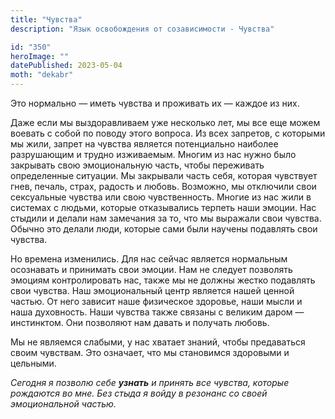 ```yaml
---
title: "Чувства"
description: "Язык освобождения от созависимости - Чувства"

id: "350"
heroImage: ""
datePublished: 2023-05-04
moth: "dekabr"
---
```


Это нормально — иметь чувства и проживать их — каждое из них.

Даже если мы выздоравливаем уже несколько лет, мы все еще можем воевать с
собой по поводу этого вопроса. Из всех запретов, с которыми мы жили, запрет на
чувства является потенциально наиболее разрушающим и трудно изживаемым. Многим
из нас нужно было закрывать свою эмоциональную часть, чтобы переживать
определенные ситуации. Мы закрывали часть себя, которая чувствует гнев,
печаль, страх, радость и любовь. Возможно, мы отключили свои сексуальные
чувства или свою чувственность. Многие из нас жили в системах с людьми,
которые отказывались терпеть наши эмоции. Нас стыдили и делали нам замечания
за то, что мы выражали свои чувства. Обычно это делали люди, которые сами были
научены подавлять свои чувства.

Но времена изменились. Для нас сейчас является нормальным осознавать и
принимать свои эмоции. Нам не следует позволять эмоциям контролировать нас,
также мы не должны жестко подавлять свои чувства. Наш эмоциональный центр
является нашей ценной частью. От него зависит наше физическое здоровье, наши
мысли и наша духовность. Наши чувства также связаны с великим даром —
инстинктом. Они позволяют нам давать и получать любовь.

Мы не являемся слабыми, у нас хватает знаний, чтобы предаваться своим
чувствам. Это означает, что мы становимся здоровыми и цельными.

_Сегодня_ _я_ _позволю_ _себе_ **_узнать_** _и_ _принять_ _все_ _чувства,_
_которые_ _рождаются_ _во_ _мне._ _Без_ _стыда_ _я_ _войду_ _в_ _резонанс_
_со_ _своей_ _эмоциональной_ _частью._
